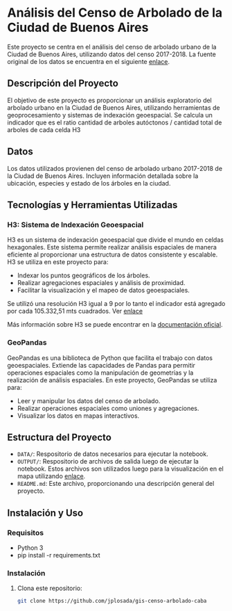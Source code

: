# Análisis del Censo de Arbolado de la Ciudad de Buenos Aires

Este proyecto se centra en el análisis del censo de arbolado urbano de la Ciudad de Buenos Aires, utilizando datos del censo 2017-2018. La fuente original de los datos se encuentra en el siguiente [enlace](https://cdn.buenosaires.gob.ar/datosabiertos/datasets/atencion-ciudadana/arbolado-publico-lineal/arbolado-publico-lineal-2017-2018.zip).

## Descripción del Proyecto

El objetivo de este proyecto es proporcionar un análisis exploratorio del arbolado urbano en la Ciudad de Buenos Aires, utilizando herramientas de geoprocesamiento y sistemas de indexación geoespacial. Se calcula un indicador que es el ratio cantidad de arboles autóctonos / cantidad total de arboles de cada celda H3

## Datos

Los datos utilizados provienen del censo de arbolado urbano 2017-2018 de la Ciudad de Buenos Aires. Incluyen información detallada sobre la ubicación, especies y estado de los árboles en la ciudad.

## Tecnologías y Herramientas Utilizadas

### H3: Sistema de Indexación Geoespacial

H3 es un sistema de indexación geoespacial que divide el mundo en celdas hexagonales. Este sistema permite realizar análisis espaciales de manera eficiente al proporcionar una estructura de datos consistente y escalable. H3 se utiliza en este proyecto para:

- Indexar los puntos geográficos de los árboles.
- Realizar agregaciones espaciales y análisis de proximidad.
- Facilitar la visualización y el mapeo de datos geoespaciales.

Se utilizó una resolución H3 igual a 9 por lo tanto el indicador está agregado por cada 105.332,51 mts cuadrados. Ver [enlace](https://h3geo.org/docs/core-library/restable)

Más información sobre H3 se puede encontrar en la [documentación oficial](https://h3geo.org/docs/).

### GeoPandas

GeoPandas es una biblioteca de Python que facilita el trabajo con datos geoespaciales. Extiende las capacidades de Pandas para permitir operaciones espaciales como la manipulación de geometrías y la realización de análisis espaciales. En este proyecto, GeoPandas se utiliza para:

- Leer y manipular los datos del censo de arbolado.
- Realizar operaciones espaciales como uniones y agregaciones.
- Visualizar los datos en mapas interactivos.

## Estructura del Proyecto

- `DATA/`: Respositorio de datos necesarios para ejecutar la notebook.
- `OUTPUT/`: Respositorio de archivos de salida luego de ejecutar la notebook. Estos archivos son utilizados luego para la visualización en el mapa utilizando [enlace](https://kepler.gl/).
- `README.md`: Este archivo, proporcionando una descripción general del proyecto.

## Instalación y Uso

### Requisitos

- Python 3
- pip install -r requirements.txt

### Instalación

1. Clona este repositorio:
   ```bash
   git clone https://github.com/jplosada/gis-censo-arbolado-caba
